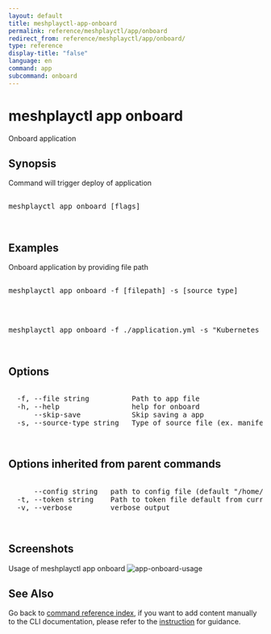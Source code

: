 ```yaml
---
layout: default
title: meshplayctl-app-onboard
permalink: reference/meshplayctl/app/onboard
redirect_from: reference/meshplayctl/app/onboard/
type: reference
display-title: "false"
language: en
command: app
subcommand: onboard
---
```


# meshplayctl app onboard

Onboard application

## Synopsis

Command will trigger deploy of application
<pre class='codeblock-pre'>
<div class='codeblock'>
meshplayctl app onboard [flags]

</div>
</pre> 

## Examples

Onboard application by providing file path
<pre class='codeblock-pre'>
<div class='codeblock'>
meshplayctl app onboard -f [filepath] -s [source type]

</div>
</pre> 

<pre class='codeblock-pre'>
<div class='codeblock'>
meshplayctl app onboard -f ./application.yml -s "Kubernetes Manifest"

</div>
</pre> 

## Options

<pre class='codeblock-pre'>
<div class='codeblock'>
  -f, --file string          Path to app file
  -h, --help                 help for onboard
      --skip-save            Skip saving a app
  -s, --source-type string   Type of source file (ex. manifest / compose / helm)

</div>
</pre>

## Options inherited from parent commands

<pre class='codeblock-pre'>
<div class='codeblock'>
      --config string   path to config file (default "/home/runner/.meshery/config.yaml")
  -t, --token string    Path to token file default from current context
  -v, --verbose         verbose output

</div>
</pre>

## Screenshots

Usage of meshplayctl app onboard
![app-onboard-usage](/assets/img/meshplayctl/app-onboard.png)

## See Also

Go back to [command reference index](/reference/meshplayctl/), if you want to add content manually to the CLI documentation, please refer to the [instruction](/project/contributing/contributing-cli#preserving-manually-added-documentation) for guidance.
